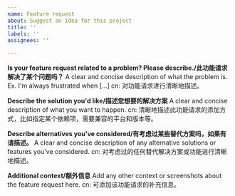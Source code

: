 ```yaml
---
name: Feature request
about: Suggest an idea for this project
title: ''
labels: ''
assignees: ''

---
```


**Is your feature request related to a problem? Please describe./此功能请求解决了某个问题吗？**
A clear and concise description of what the problem is. Ex. I'm always frustrated when [...]
cn: 对功能请求进行清晰地描述。

**Describe the solution you'd like/描述您想要的解决方案**
A clear and concise description of what you want to happen.
cn: 清晰地描述此功能请求的添加方式，比如指定某个依赖项，需要兼容的平台和版本等。

**Describe alternatives you've considered/有考虑过某些替代方案吗，如果有请描述。**
A clear and concise description of any alternative solutions or features you've considered.
cn: 对考虑过的任何替代解决方案或功能进行清晰地描述。

**Additional context/额外信息**
Add any other context or screenshots about the feature request here.
cn: 可添加该功能请求的补充信息。
